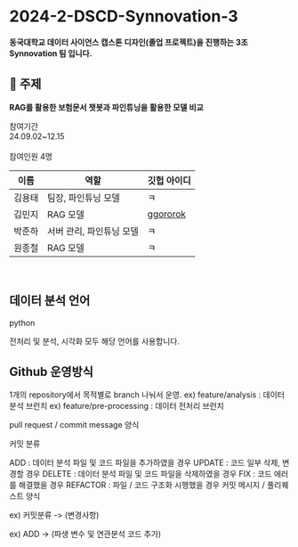 # 2024-2-DSCD-Synnovation-3
**동국대학교 데이터 사이언스 캡스톤 디자인(졸업 프로젝트)을 진행하는 3조 Synnovation 팀 입니다.**


## 🤖 주제
**RAG를 활용한 보험문서 챗봇과 파인튜닝을 활용한 모델 비교**

참여기간 </br>
24.09.02~12.15 </br>
</br>
참여인원 4명</br>

|이름|역할|깃헙 아이디|
|------|---|---|
| 김용태 | 팀장, 파인튜닝 모델 | ㅋ |
| 김민지 | RAG 모델 | [ggororok](https://github.com/ggororok) |
| 박준하 | 서버 관리, 파인튜닝 모델 | ㅋ |
| 원종철 | RAG 모델 | ㅋ |
</br>

## 데이터 분석 언어
python

전처리 및 분석, 시각화 모두 해당 언어를 사용합니다.
## Github 운영방식
1개의 repository에서 목적별로 branch 나눠서 운영.
ex) feature/analysis : 데이터 분석 브런치
ex) feature/pre-processing : 데이터 전처리 브런치

pull request / commit message 양식

커밋 분류

ADD : 데이터 분석 파일 및 코드 파일을 추가하였을 경우
UPDATE : 코드 일부 삭제, 변경할 경우
DELETE : 데이터 분석 파일 및 코드 파일을 삭제하였을 경우
FIX : 코드 에러를 해결했을 경우
REFACTOR : 파일 / 코드 구조화 시행했을 경우
커밋 메시지 / 풀리퀘스트 양식

ex) 커밋분류 -> (변경사항)

ex) ADD -> (파생 변수 및 연관분석 코드 추가)
